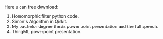 Here u can free download:
1) Homomorphic filter python code.
2) Simon's Algorithm in Qiskit.
3) My bachelor degree thesis power point presentation and the full speech.
4) ThingML powerpoint presentation.
